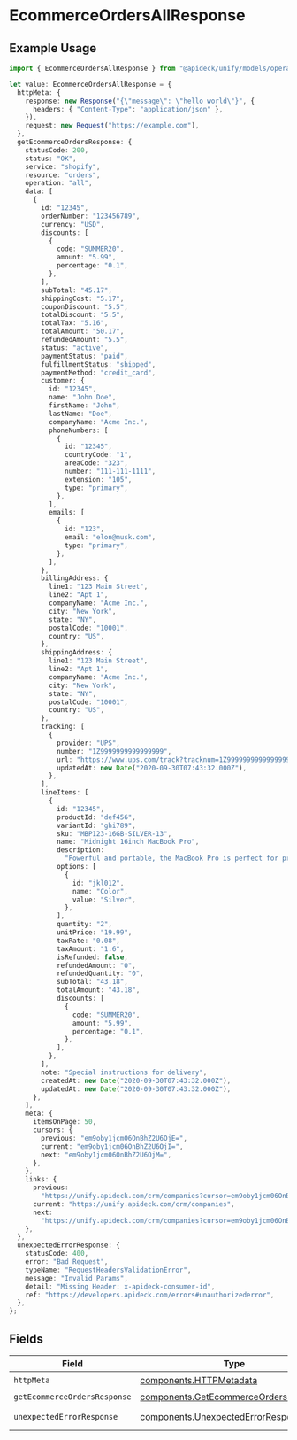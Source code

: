 # EcommerceOrdersAllResponse

## Example Usage

```typescript
import { EcommerceOrdersAllResponse } from "@apideck/unify/models/operations";

let value: EcommerceOrdersAllResponse = {
  httpMeta: {
    response: new Response("{\"message\": \"hello world\"}", {
      headers: { "Content-Type": "application/json" },
    }),
    request: new Request("https://example.com"),
  },
  getEcommerceOrdersResponse: {
    statusCode: 200,
    status: "OK",
    service: "shopify",
    resource: "orders",
    operation: "all",
    data: [
      {
        id: "12345",
        orderNumber: "123456789",
        currency: "USD",
        discounts: [
          {
            code: "SUMMER20",
            amount: "5.99",
            percentage: "0.1",
          },
        ],
        subTotal: "45.17",
        shippingCost: "5.17",
        couponDiscount: "5.5",
        totalDiscount: "5.5",
        totalTax: "5.16",
        totalAmount: "50.17",
        refundedAmount: "5.5",
        status: "active",
        paymentStatus: "paid",
        fulfillmentStatus: "shipped",
        paymentMethod: "credit_card",
        customer: {
          id: "12345",
          name: "John Doe",
          firstName: "John",
          lastName: "Doe",
          companyName: "Acme Inc.",
          phoneNumbers: [
            {
              id: "12345",
              countryCode: "1",
              areaCode: "323",
              number: "111-111-1111",
              extension: "105",
              type: "primary",
            },
          ],
          emails: [
            {
              id: "123",
              email: "elon@musk.com",
              type: "primary",
            },
          ],
        },
        billingAddress: {
          line1: "123 Main Street",
          line2: "Apt 1",
          companyName: "Acme Inc.",
          city: "New York",
          state: "NY",
          postalCode: "10001",
          country: "US",
        },
        shippingAddress: {
          line1: "123 Main Street",
          line2: "Apt 1",
          companyName: "Acme Inc.",
          city: "New York",
          state: "NY",
          postalCode: "10001",
          country: "US",
        },
        tracking: [
          {
            provider: "UPS",
            number: "1Z9999999999999999",
            url: "https://www.ups.com/track?tracknum=1Z9999999999999999",
            updatedAt: new Date("2020-09-30T07:43:32.000Z"),
          },
        ],
        lineItems: [
          {
            id: "12345",
            productId: "def456",
            variantId: "ghi789",
            sku: "MBP123-16GB-SILVER-13",
            name: "Midnight 16inch MacBook Pro",
            description:
              "Powerful and portable, the MacBook Pro is perfect for professionals and creatives.",
            options: [
              {
                id: "jkl012",
                name: "Color",
                value: "Silver",
              },
            ],
            quantity: "2",
            unitPrice: "19.99",
            taxRate: "0.08",
            taxAmount: "1.6",
            isRefunded: false,
            refundedAmount: "0",
            refundedQuantity: "0",
            subTotal: "43.18",
            totalAmount: "43.18",
            discounts: [
              {
                code: "SUMMER20",
                amount: "5.99",
                percentage: "0.1",
              },
            ],
          },
        ],
        note: "Special instructions for delivery",
        createdAt: new Date("2020-09-30T07:43:32.000Z"),
        updatedAt: new Date("2020-09-30T07:43:32.000Z"),
      },
    ],
    meta: {
      itemsOnPage: 50,
      cursors: {
        previous: "em9oby1jcm06OnBhZ2U6OjE=",
        current: "em9oby1jcm06OnBhZ2U6OjI=",
        next: "em9oby1jcm06OnBhZ2U6OjM=",
      },
    },
    links: {
      previous:
        "https://unify.apideck.com/crm/companies?cursor=em9oby1jcm06OnBhZ2U6OjE%3D",
      current: "https://unify.apideck.com/crm/companies",
      next:
        "https://unify.apideck.com/crm/companies?cursor=em9oby1jcm06OnBhZ2U6OjM",
    },
  },
  unexpectedErrorResponse: {
    statusCode: 400,
    error: "Bad Request",
    typeName: "RequestHeadersValidationError",
    message: "Invalid Params",
    detail: "Missing Header: x-apideck-consumer-id",
    ref: "https://developers.apideck.com/errors#unauthorizederror",
  },
};
```

## Fields

| Field                                                                                          | Type                                                                                           | Required                                                                                       | Description                                                                                    |
| ---------------------------------------------------------------------------------------------- | ---------------------------------------------------------------------------------------------- | ---------------------------------------------------------------------------------------------- | ---------------------------------------------------------------------------------------------- |
| `httpMeta`                                                                                     | [components.HTTPMetadata](../../models/components/httpmetadata.md)                             | :heavy_check_mark:                                                                             | N/A                                                                                            |
| `getEcommerceOrdersResponse`                                                                   | [components.GetEcommerceOrdersResponse](../../models/components/getecommerceordersresponse.md) | :heavy_minus_sign:                                                                             | Orders                                                                                         |
| `unexpectedErrorResponse`                                                                      | [components.UnexpectedErrorResponse](../../models/components/unexpectederrorresponse.md)       | :heavy_minus_sign:                                                                             | Unexpected error                                                                               |